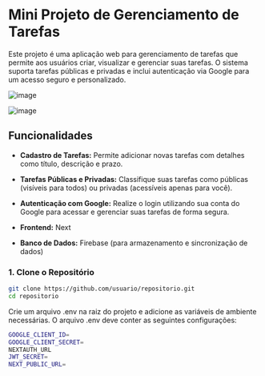 # Mini Projeto de Gerenciamento de Tarefas

Este projeto é uma aplicação web para gerenciamento de tarefas que permite aos usuários criar, visualizar e gerenciar suas tarefas. O sistema suporta tarefas públicas e privadas e inclui autenticação via Google para um acesso seguro e personalizado.

![image](https://github.com/user-attachments/assets/eaae42db-5879-43e0-8238-5ad20b0a0769)

![image](https://github.com/user-attachments/assets/a15f5ce3-0772-4c7e-a087-4204a51f4698)


## Funcionalidades

- **Cadastro de Tarefas:** Permite adicionar novas tarefas com detalhes como título, descrição e prazo.
- **Tarefas Públicas e Privadas:** Classifique suas tarefas como públicas (visíveis para todos) ou privadas (acessíveis apenas para você).
- **Autenticação com Google:** Realize o login utilizando sua conta do Google para acessar e gerenciar suas tarefas de forma segura.


- **Frontend:** Next

- **Banco de Dados:** Firebase (para armazenamento e sincronização de dados)


### 1. Clone o Repositório

```bash
git clone https://github.com/usuario/repositorio.git
cd repositorio
````

Crie um arquivo .env na raiz do projeto e adicione as variáveis de ambiente necessárias. O arquivo .env deve conter as seguintes configurações:
```bash
GOOGLE_CLIENT_ID=
GOOGLE_CLIENT_SECRET=
NEXTAUTH_URL
JWT_SECRET=
NEXT_PUBLIC_URL=
